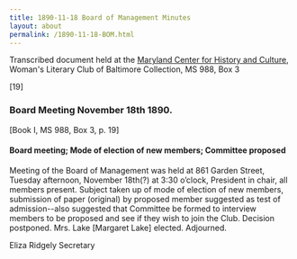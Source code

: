 ```yaml
---
title: 1890-11-18 Board of Management Minutes
layout: about
permalink: /1890-11-18-BOM.html
---
```

Transcribed document held at the [Maryland Center for History and Culture](http://mdhs.org/), Woman's Literary Club of Baltimore Collection, MS 988, Box 3

[19]

### Board Meeting November 18th 1890.
[Book I, MS 988, Box 3, p. 19]

#### Board meeting; Mode of election of new members; Committee proposed

Meeting of the Board of Management was held at 861 Garden Street, Tuesday afternoon, November 18th(?) at 3:30 o’clock, President in chair, all members present. Subject taken up of mode of election of new members, submission of paper (original) by proposed member suggested as test of admission--also suggested that Committee be formed to interview members to be proposed and see if they wish to join the Club. Decision postponed. Mrs. Lake [Margaret Lake] elected. Adjourned.

Eliza Ridgely
Secretary